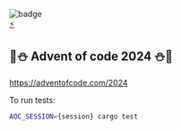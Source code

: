 ![badge](https://github.com/francoisperron/adventofcode-2024/actions/workflows/test-on-push.yml/badge.svg)\
[⚡](https://github.com/francoisperron/adventofcode-2024/actions)

## 🎄⛄️ Advent of code 2024 ⛄🎄

https://adventofcode.com/2024

To run tests:

``` bash
AOC_SESSION={session} cargo test
```